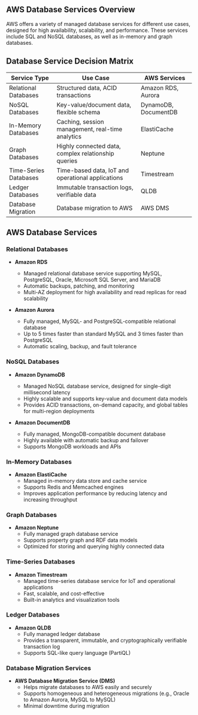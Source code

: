 ## AWS Database Services Overview

AWS offers a variety of managed database services for different use cases, designed for high availability, scalability, and performance. These services include SQL and NoSQL databases, as well as in-memory and graph databases.

## Database Service Decision Matrix

| Service Type          | Use Case                                         | AWS Services         |
|-----------------------|--------------------------------------------------|----------------------|
| Relational Databases  | Structured data, ACID transactions               | Amazon RDS, Aurora   |
| NoSQL Databases       | Key-value/document data, flexible schema         | DynamoDB, DocumentDB |
| In-Memory Databases   | Caching, session management, real-time analytics | ElastiCache          |
| Graph Databases       | Highly connected data, complex relationship queries  | Neptune             |
| Time-Series Databases | Time-based data, IoT and operational applications| Timestream           |
| Ledger Databases      | Immutable transaction logs, verifiable data      | QLDB                 |
| Database Migration    | Database migration to AWS                        | AWS DMS              |

## AWS Database Services

### Relational Databases

- **Amazon RDS**
  - Managed relational database service supporting MySQL, PostgreSQL, Oracle, Microsoft SQL Server, and MariaDB
  - Automatic backups, patching, and monitoring
  - Multi-AZ deployment for high availability and read replicas for read scalability

- **Amazon Aurora**
  - Fully managed, MySQL- and PostgreSQL-compatible relational database
  - Up to 5 times faster than standard MySQL and 3 times faster than PostgreSQL
  - Automatic scaling, backup, and fault tolerance

### NoSQL Databases

- **Amazon DynamoDB**
  - Managed NoSQL database service, designed for single-digit millisecond latency
  - Highly scalable and supports key-value and document data models
  - Provides ACID transactions, on-demand capacity, and global tables for multi-region deployments

- **Amazon DocumentDB**
  - Fully managed, MongoDB-compatible document database
  - Highly available with automatic backup and failover
  - Supports MongoDB workloads and APIs

### In-Memory Databases

- **Amazon ElastiCache**
  - Managed in-memory data store and cache service
  - Supports Redis and Memcached engines
  - Improves application performance by reducing latency and increasing throughput

### Graph Databases

- **Amazon Neptune**
  - Fully managed graph database service
  - Supports property graph and RDF data models
  - Optimized for storing and querying highly connected data

### Time-Series Databases

- **Amazon Timestream**
  - Managed time-series database service for IoT and operational applications
  - Fast, scalable, and cost-effective
  - Built-in analytics and visualization tools

### Ledger Databases

- **Amazon QLDB**
  - Fully managed ledger database
  - Provides a transparent, immutable, and cryptographically verifiable transaction log
  - Supports SQL-like query language (PartiQL)

### Database Migration Services

- **AWS Database Migration Service (DMS)**
  - Helps migrate databases to AWS easily and securely
  - Supports homogeneous and heterogeneous migrations (e.g., Oracle to Amazon Aurora, MySQL to MySQL)
  - Minimal downtime during migration
